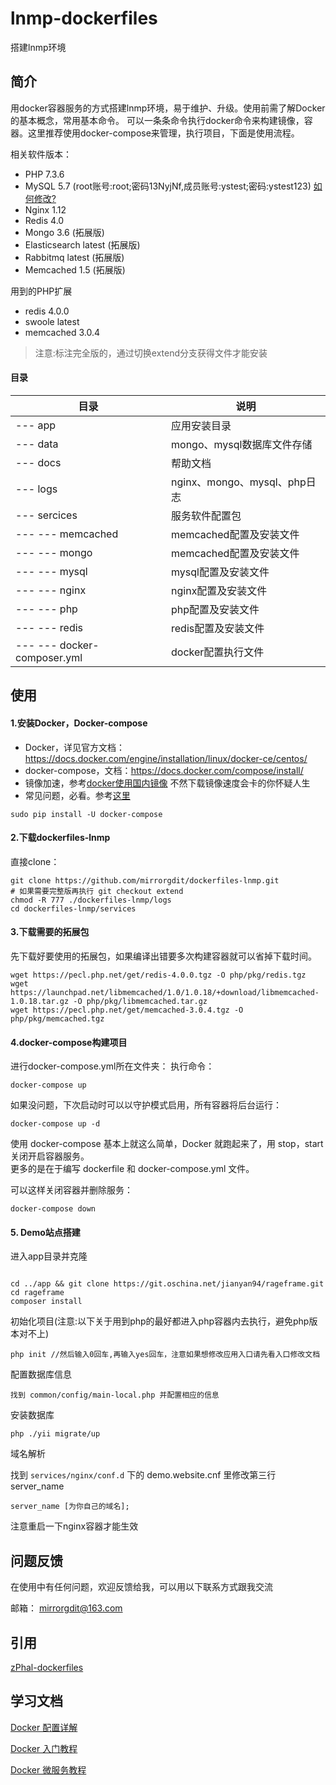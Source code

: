 # lnmp-dockerfiles

搭建lnmp环境

## 简介
用docker容器服务的方式搭建lnmp环境，易于维护、升级。使用前需了解Docker的基本概念，常用基本命令。
可以一条条命令执行docker命令来构建镜像，容器。这里推荐使用docker-compose来管理，执行项目，下面是使用流程。

相关软件版本：
- PHP 7.3.6
- MySQL 5.7 (root账号:root;密码13NyjNf,成员账号:ystest;密码:ystest123) [如何修改?](https://github.com/mirrorgdit/dockerfiles-lnmp/blob/master/docs/issue.md)
- Nginx 1.12
- Redis 4.0
- Mongo 3.6 (拓展版)
- Elasticsearch latest (拓展版)
- Rabbitmq latest (拓展版)
- Memcached 1.5 (拓展版)

用到的PHP扩展
- redis 4.0.0
- swoole latest
- memcached 3.0.4

> 注意:标注完全版的，通过切换extend分支获得文件才能安装

#### 目录

目录 | 说明
---|---
--- app | 应用安装目录
--- data | mongo、mysql数据库文件存储
--- docs | 帮助文档
--- logs | nginx、mongo、mysql、php日志
--- sercices | 服务软件配置包
--- --- memcached | memcached配置及安装文件
--- --- mongo | memcached配置及安装文件
--- --- mysql | mysql配置及安装文件
--- --- nginx | nginx配置及安装文件
--- --- php | php配置及安装文件
--- --- redis | redis配置及安装文件
--- --- docker-composer.yml | docker配置执行文件


## 使用
#### 1.安装Docker，Docker-compose  
- Docker，详见官方文档：https://docs.docker.com/engine/installation/linux/docker-ce/centos/
- docker-compose，文档：https://docs.docker.com/compose/install/
- 镜像加速，参考[docker使用国内镜像](https://github.com/yeasy/docker_practice/blob/master/install/mirror.md)
       不然下载镜像速度会卡的你怀疑人生
- 常见问题，必看。参考[这里](https://github.com/mirrorgdit/dockerfiles-lnmp/blob/master/docs/issue.md)
```
sudo pip install -U docker-compose
```

#### 2.下载dockerfiles-lnmp
直接clone：
```
git clone https://github.com/mirrorgdit/dockerfiles-lnmp.git
# 如果需要完整版再执行 git checkout extend
chmod -R 777 ./dockerfiles-lnmp/logs
cd dockerfiles-lnmp/services
```

#### 3.下载需要的拓展包
先下载好要使用的拓展包，如果编译出错要多次构建容器就可以省掉下载时间。
```
wget https://pecl.php.net/get/redis-4.0.0.tgz -O php/pkg/redis.tgz  
wget https://launchpad.net/libmemcached/1.0/1.0.18/+download/libmemcached-1.0.18.tar.gz -O php/pkg/libmemcached.tar.gz  
wget https://pecl.php.net/get/memcached-3.0.4.tgz -O php/pkg/memcached.tgz  
```

#### 4.docker-compose构建项目
进行docker-compose.yml所在文件夹：
执行命令：
```
docker-compose up
```  

如果没问题，下次启动时可以以守护模式启用，所有容器将后台运行：  
```
docker-compose up -d
``` 

使用 docker-compose 基本上就这么简单，Docker 就跑起来了，用 stop，start 关闭开启容器服务。  
更多的是在于编写 dockerfile 和 docker-compose.yml 文件。 

可以这样关闭容器并删除服务：
```
docker-compose down
```

#### 5. Demo站点搭建

进入app目录并克隆

```

cd ../app && git clone https://git.oschina.net/jianyan94/rageframe.git
cd rageframe
composer install
```

初始化项目(注意:以下关于用到php的最好都进入php容器内去执行，避免php版本对不上)

```
php init //然后输入0回车,再输入yes回车，注意如果想修改应用入口请先看入口修改文档
```

配置数据库信息

```
找到 common/config/main-local.php 并配置相应的信息
```

安装数据库

```
php ./yii migrate/up
```

域名解析

找到 `services/nginx/conf.d` 下的 demo.website.cnf 里修改第三行server_name
```
server_name [为你自己的域名]; 
```
注意重启一下nginx容器才能生效

## 问题反馈

在使用中有任何问题，欢迎反馈给我，可以用以下联系方式跟我交流

邮箱： mirrorgdit@163.com

## 引用

[zPhal-dockerfiles](https://github.com/ZpGuo/zPhal-dockerfiles)

## 学习文档
[Docker 配置详解](https://www.jianshu.com/p/2217cfed29d7)

[Docker 入门教程](http://www.ruanyifeng.com/blog/2018/02/docker-tutorial.html)

[Docker 微服务教程](http://www.ruanyifeng.com/blog/2018/02/docker-wordpress-tutorial.html)

